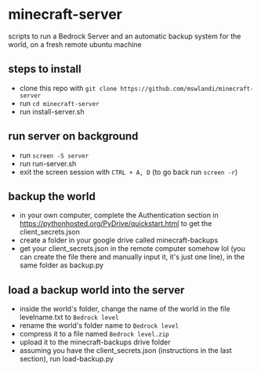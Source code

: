 # minecraft-server
scripts to run a Bedrock Server and an automatic backup system for the world, on a fresh remote ubuntu machine

## steps to install
- clone this repo with `git clone https://github.com/mswlandi/minecraft-server`
- run `cd minecraft-server`
- run install-server.sh

## run server on background
- run `screen -S server`
- run run-server.sh
- exit the screen session with `CTRL + A, D` (to go back run `screen -r`)

## backup the world
- in your own computer, complete the Authentication section in https://pythonhosted.org/PyDrive/quickstart.html to get the client_secrets.json
- create a folder in your google drive called minecraft-backups
- get your client_secrets.json in the remote computer somehow lol (you can create the file there and manually input it, it's just one line), in the same folder as backup.py

## load a backup world into the server
- inside the world's folder, change the name of the world in the file levelname.txt to `Bedrock level`
- rename the world's folder name to `Bedrock level`
- compress it to a file named `Bedrock level.zip`
- upload it to the minecraft-backups drive folder
- assuming you have the client_secrets.json (instructions in the last section), run load-backup.py